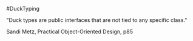 #DuckTyping 

"Duck types are public interfaces that are not tied to any specific class."

Sandi Metz, Practical Object-Oriented Design, p85